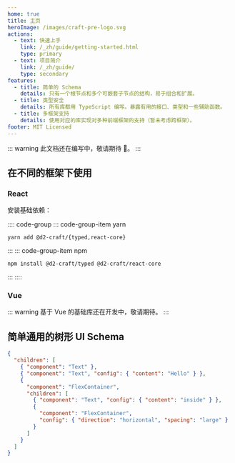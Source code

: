 ```yaml
---
home: true
title: 主页
heroImage: /images/craft-pre-logo.svg
actions:
  - text: 快速上手
    link: /_zh/guide/getting-started.html
    type: primary
  - text: 项目简介
    link: /_zh/guide/
    type: secondary
features:
  - title: 简单的 Schema
    details: 只有一个根节点和多个可嵌套子节点的结构，易于组合和扩展。
  - title: 类型安全
    details: 所有库都用 TypeScript 编写。暴露有用的接口、类型和一些辅助函数。
  - title: 多框架支持
    details: 使用对应的库实现对多种前端框架的支持（暂未考虑跨框架）。
footer: MIT Licensed
---
```


::: warning
此文档还在编写中，敬请期待 🍷。
:::

## 在不同的框架下使用

### React

安装基础依赖：

:::: code-group
::: code-group-item yarn

```sh:no-line-numbers
yarn add @d2-craft/{typed,react-core}
```

:::
::: code-group-item npm

```sh:no-line-numbers
npm install @d2-craft/typed @d2-craft/react-core
```

:::
::::

### Vue

::: warning
基于 Vue 的基础库还在开发中，敬请期待。
:::

<!--
安装基础依赖：

:::: code-group
::: code-group-item yarn

```sh
yarn add @d2-craft/{typed,vue-core}
```

:::
::: code-group-item npm

```sh
npm install @d2-craft/typed @d2-craft/vue-core
```

:::
::::
 -->

## 简单通用的树形 UI Schema

```json
{
  "children": [
    { "component": "Text" },
    { "component": "Text", "config": { "content": "Hello" } },
    {
      "component": "FlexContainer",
      "children": [
        { "component": "Text", "config": { "content": "inside" } },
        {
          "component": "FlexContainer",
          "config": { "direction": "horizontal", "spacing": "large" }
        }
      ]
    }
  ]
}
```
